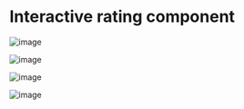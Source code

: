 # Interactive rating component

![image](https://github.com/amrvortex/Interactive-Rating-Component/assets/61240683/aef7ff13-9d2f-4101-b15b-455f6152599c)

![image](https://github.com/amrvortex/Interactive-Rating-Component/assets/61240683/bb452f4f-5807-49db-b325-996dfabfa232)

![image](https://github.com/amrvortex/Interactive-Rating-Component/assets/61240683/034e0813-0fe0-451b-adbf-38e716ca0efe)

![image](https://github.com/amrvortex/Interactive-Rating-Component/assets/61240683/f4997432-86d5-4995-a22b-6a0bbc444a0b)


